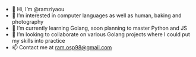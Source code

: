 - 👋 Hi, I’m @ramziyaou
- 👀 I’m interested in computer languages as well as human, baking and photography
- 🌱 I’m currently learning Golang, soon planning to master Python and JS
- 💞️ I’m looking to collaborate on various Golang projects where I could put my skills into practice 
- 📫 Contact me at ram.osp98@gmail.com

<!---
ramziyaou/ramziyaou is a ✨ special ✨ repository because its `README.md` (this file) appears on your GitHub profile.
You can click the Preview link to take a look at your changes.
--->

